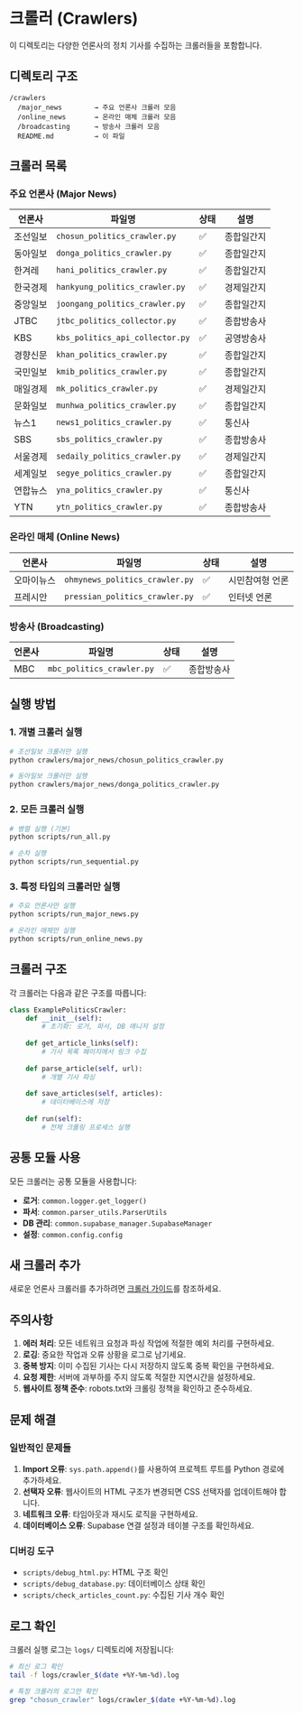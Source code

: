 # 크롤러 (Crawlers)

이 디렉토리는 다양한 언론사의 정치 기사를 수집하는 크롤러들을 포함합니다.

## 디렉토리 구조

```
/crawlers
  /major_news        → 주요 언론사 크롤러 모음
  /online_news       → 온라인 매체 크롤러 모음
  /broadcasting      → 방송사 크롤러 모음
  README.md          → 이 파일
```

## 크롤러 목록

### 주요 언론사 (Major News)

| 언론사 | 파일명 | 상태 | 설명 |
|--------|--------|------|------|
| 조선일보 | `chosun_politics_crawler.py` | ✅ | 종합일간지 |
| 동아일보 | `donga_politics_crawler.py` | ✅ | 종합일간지 |
| 한겨레 | `hani_politics_crawler.py` | ✅ | 종합일간지 |
| 한국경제 | `hankyung_politics_crawler.py` | ✅ | 경제일간지 |
| 중앙일보 | `joongang_politics_crawler.py` | ✅ | 종합일간지 |
| JTBC | `jtbc_politics_collector.py` | ✅ | 종합방송사 |
| KBS | `kbs_politics_api_collector.py` | ✅ | 공영방송사 |
| 경향신문 | `khan_politics_crawler.py` | ✅ | 종합일간지 |
| 국민일보 | `kmib_politics_crawler.py` | ✅ | 종합일간지 |
| 매일경제 | `mk_politics_crawler.py` | ✅ | 경제일간지 |
| 문화일보 | `munhwa_politics_crawler.py` | ✅ | 종합일간지 |
| 뉴스1 | `news1_politics_crawler.py` | ✅ | 통신사 |
| SBS | `sbs_politics_crawler.py` | ✅ | 종합방송사 |
| 서울경제 | `sedaily_politics_crawler.py` | ✅ | 경제일간지 |
| 세계일보 | `segye_politics_crawler.py` | ✅ | 종합일간지 |
| 연합뉴스 | `yna_politics_crawler.py` | ✅ | 통신사 |
| YTN | `ytn_politics_crawler.py` | ✅ | 종합방송사 |

### 온라인 매체 (Online News)

| 언론사 | 파일명 | 상태 | 설명 |
|--------|--------|------|------|
| 오마이뉴스 | `ohmynews_politics_crawler.py` | ✅ | 시민참여형 언론 |
| 프레시안 | `pressian_politics_crawler.py` | ✅ | 인터넷 언론 |

### 방송사 (Broadcasting)

| 언론사 | 파일명 | 상태 | 설명 |
|--------|--------|------|------|
| MBC | `mbc_politics_crawler.py` | ✅ | 종합방송사 |

## 실행 방법

### 1. 개별 크롤러 실행

```bash
# 조선일보 크롤러만 실행
python crawlers/major_news/chosun_politics_crawler.py

# 동아일보 크롤러만 실행
python crawlers/major_news/donga_politics_crawler.py
```

### 2. 모든 크롤러 실행

```bash
# 병렬 실행 (기본)
python scripts/run_all.py

# 순차 실행
python scripts/run_sequential.py
```

### 3. 특정 타입의 크롤러만 실행

```bash
# 주요 언론사만 실행
python scripts/run_major_news.py

# 온라인 매체만 실행
python scripts/run_online_news.py
```

## 크롤러 구조

각 크롤러는 다음과 같은 구조를 따릅니다:

```python
class ExamplePoliticsCrawler:
    def __init__(self):
        # 초기화: 로거, 파서, DB 매니저 설정
        
    def get_article_links(self):
        # 기사 목록 페이지에서 링크 수집
        
    def parse_article(self, url):
        # 개별 기사 파싱
        
    def save_articles(self, articles):
        # 데이터베이스에 저장
        
    def run(self):
        # 전체 크롤링 프로세스 실행
```

## 공통 모듈 사용

모든 크롤러는 공통 모듈을 사용합니다:

- **로거**: `common.logger.get_logger()`
- **파서**: `common.parser_utils.ParserUtils`
- **DB 관리**: `common.supabase_manager.SupabaseManager`
- **설정**: `common.config.config`

## 새 크롤러 추가

새로운 언론사 크롤러를 추가하려면 [크롤러 가이드](../../docs/crawler_guide.md)를 참조하세요.

## 주의사항

1. **에러 처리**: 모든 네트워크 요청과 파싱 작업에 적절한 예외 처리를 구현하세요.
2. **로깅**: 중요한 작업과 오류 상황을 로그로 남기세요.
3. **중복 방지**: 이미 수집된 기사는 다시 저장하지 않도록 중복 확인을 구현하세요.
4. **요청 제한**: 서버에 과부하를 주지 않도록 적절한 지연시간을 설정하세요.
5. **웹사이트 정책 준수**: robots.txt와 크롤링 정책을 확인하고 준수하세요.

## 문제 해결

### 일반적인 문제들

1. **Import 오류**: `sys.path.append()`를 사용하여 프로젝트 루트를 Python 경로에 추가하세요.
2. **선택자 오류**: 웹사이트의 HTML 구조가 변경되면 CSS 선택자를 업데이트해야 합니다.
3. **네트워크 오류**: 타임아웃과 재시도 로직을 구현하세요.
4. **데이터베이스 오류**: Supabase 연결 설정과 테이블 구조를 확인하세요.

### 디버깅 도구

- `scripts/debug_html.py`: HTML 구조 확인
- `scripts/debug_database.py`: 데이터베이스 상태 확인
- `scripts/check_articles_count.py`: 수집된 기사 개수 확인

## 로그 확인

크롤러 실행 로그는 `logs/` 디렉토리에 저장됩니다:

```bash
# 최신 로그 확인
tail -f logs/crawler_$(date +%Y-%m-%d).log

# 특정 크롤러의 로그만 확인
grep "chosun_crawler" logs/crawler_$(date +%Y-%m-%d).log
```

